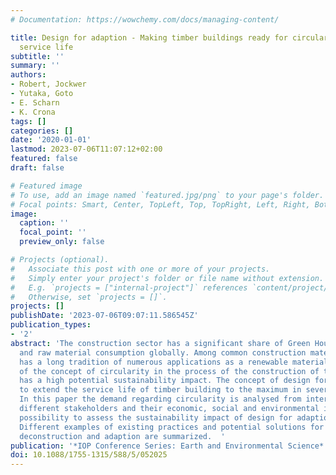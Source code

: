 ```yaml
---
# Documentation: https://wowchemy.com/docs/managing-content/

title: Design for adaption - Making timber buildings ready for circular use and extended
  service life
subtitle: ''
summary: ''
authors:
- Robert, Jockwer
- Yutaka, Goto
- E. Scharn
- K. Crona
tags: []
categories: []
date: '2020-01-01'
lastmod: 2023-07-06T11:07:12+02:00
featured: false
draft: false

# Featured image
# To use, add an image named `featured.jpg/png` to your page's folder.
# Focal points: Smart, Center, TopLeft, Top, TopRight, Left, Right, BottomLeft, Bottom, BottomRight.
image:
  caption: ''
  focal_point: ''
  preview_only: false

# Projects (optional).
#   Associate this post with one or more of your projects.
#   Simply enter your project's folder or file name without extension.
#   E.g. `projects = ["internal-project"]` references `content/project/deep-learning/index.md`.
#   Otherwise, set `projects = []`.
projects: []
publishDate: '2023-07-06T09:07:11.586545Z'
publication_types:
- '2'
abstract: 'The construction sector has a significant share of Green House Gas emission
  and raw material consumption globally. Among common construction materials, timber
  has a long tradition of numerous applications as a renewable material. The implementation
  of the concept of circularity in the process of the construction of timber buildings
  has a high potential sustainability impact. The concept of design for adaption is
  to extend the service life of timber building to the maximum in several life cycles.
  In this paper the demand regarding circularity is analysed from interviews with
  different stakeholders and their economic, social and environmental incentive. The
  possibility to assess the sustainability impact of design for adaption are evaluated.
  Different examples of existing practices and potential solutions for design for
  deconstruction and adaption are summarized.  '
publication: '*IOP Conference Series: Earth and Environmental Science*'
doi: 10.1088/1755-1315/588/5/052025
---
```

